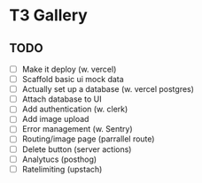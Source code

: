 # T3 Gallery

## TODO

- [ ] Make it deploy (w. vercel)
- [ ] Scaffold basic ui mock data
- [ ] Actually set up a database (w. vercel postgres)
- [ ] Attach database to UI
- [ ] Add authentication (w. clerk)
- [ ] Add image upload
- [ ] Error management (w. Sentry)
- [ ] Routing/image page (parrallel route)
- [ ] Delete button (server actions)
- [ ] Analytucs (posthog)
- [ ] Ratelimiting (upstach)
